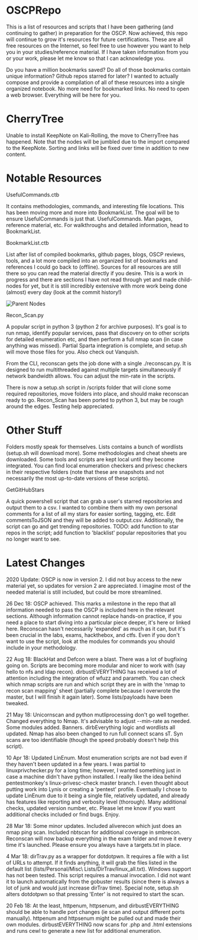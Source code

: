# OSCPRepo

This is a list of resources and scripts that I have been gathering (and continuing to gather) in preparation for the OSCP. Now achieved, this repo will continue to grow it's resources for future certifications. These are all free resources on the Internet, so feel free to use however you want to help you in your studies/reference material. If I have taken information from you or your work, please let me know so that I can acknowledge you.

Do you have a million bookmarks saved? Do all of those bookmarks contain unique information? Github repos starred for later?
I wanted to actually compose and provide a compilation of all of these resources into a single organized notebook. No more need for bookmarked links. No need to open a web browser. Everything will be here for you.

# CherryTree

Unable to install KeepNote on Kali-Rolling, the move to CherryTree has happened. Note that the nodes will be jumbled due to the import compared to the KeepNote. Sorting and links will be fixed over time in addition to new content.

# Notable Resources
UsefulCommands.ctb

It contains methodologies, commands, and interesting file locations. This has been moving more and more into BookmarkList. The goal will be to ensure UsefulCommands is just that. UsefulCommands. Man pages, reference material, etc. For walkthroughs and detailed information, head to BookmarkList.

BookmarkList.ctb

List after list of compiled bookmarks, github pages, blogs, OSCP reviews, tools, and a lot more compiled into an organized list of bookmarks and references I could go back to (offline). Sources for all resources are still there so you can read the material directly if you desire. This is a work in progress and there are sections I have not read through yet and made child-nodes for yet, but it is still incredibly extensive with more work being done (almost) every day (look at the commit history!)

![Parent Nodes](https://github.com/rewardone/OSCPRepo/blob/master/CherryTrees/BookmarkList.png)

Recon_Scan.py

A popular script in python 3 (python 2 for archive purposes). It's goal is to run nmap, identify popular services, pass that discovery on to other scripts for detailed enumeration etc, and then perform a full nmap scan (in case anything was missed). Partial Sparta integration is complete, and setup.sh will move those files for you. Also check out Vanquish. 

From the CLI, reconscan gets the job done with a single ./reconscan.py. It is designed to run multithreaded against multiple targets simultaneously if network bandwidth allows. You can adjust the min-rate in the scripts.

There is now a setup.sh script in /scripts folder that will clone some required repositories, move folders into place, and should make reconscan ready to go. Recon_Scan has been ported to python 3, but may be rough around the edges. Testing help appreciated.


# Other Stuff

Folders mostly speak for themselves. Lists contains a bunch of wordlists (setup.sh will download more). Some methodologies and cheat sheets are downloaded. Some tools and scripts are kept local until they become integrated. You can find local enumeration checkers and privesc checkers in their respective folders (note that these are snapshots and not necessarily the most up-to-date versions of these scripts).

GetGitHubStars

A quick powershell script that can grab a user's starred repositories and output them to a csv. I wanted to combine them with my own personal comments for a list of all my stars for easier sorting, tagging, etc. Edit commentsToJSON and they will be added to output.csv. Additionally, the script can go and get trending repositories. TODO: add function to star repos in the script; add function to 'blacklist' popular repositories that you no longer want to see.

# Latest Changes
2020 Update: OSCP is now in version 2. I did not buy access to the new material yet, so updates for version 2 are appreciated. I imagine most of the needed material is still included, but could be more streamlined.

26 Dec 18: OSCP achieved. This marks a milestone in the repo that all information needed to pass the OSCP is included here in the relevant sections. Although information cannot replace hands-on practice, if you need a place to start diving into a particular piece deeper, it's here or linked here. Reconscan hasn't necessarily 'expanded' as much as it can, but it's been crucial in the labs, exams, hackthebox, and ctfs. Even if you don't want to use the script, look at the modules for commands you should include in your methodology. 

22 Aug 18: BlackHat and Defcon were a blast. There was a lot of bugfixing going on. Scripts are becoming more modular and nicer to work with (say hello to nfs and ldap recon). dirbustEVERYTHING has received a lot of attention including the integration of wfuzz and parameth. You can check which nmap scripts are run and which script they are in with the 'nmap to recon scan mapping' sheet (partially complete because I overwrote the master, but I will finish it again later). Some lists/payloads have been tweaked. 

21 May 18: Unicornscan and python mutliprocessing don't go well together. Changed everything to Nmap. It's advisable to adjust --min-rate as needed. Some modules added. Banners. dirbEverything logic and wordlists all updated. Nmap has also been changed to run full connect scans sT. Syn scans are too identifiable (though the speed probably doesn't help this script).

10 Apr 18: Updated LinEnum. Most enumeration scripts are not bad even if they haven't been updated in a few years. I was partial to linuxprivchecker.py for a long time; however, I wanted something just in case a machine didn't have python installed. I really like the idea behind pentestmonkey's linux-privesc-check master branch. I even thought about putting work into Lynis or creating a 'pentest' profile. Eventually I chose to update LinEnum due to it being a single file, relatively updated, and already has features like reporting and verbosity level (thorough). Many additional checks, updated version number, etc. Please let me know if you want additional checks included or find bugs. Enjoy.

28 Mar 18: Some minor updates. Included aliverecon which just does an nmap ping scan. Included nbtscan for additional coverage in smbrecon. Reconscan will now backup everything in the exam folder and move it every time it's launched. Please ensure you always have a targets.txt in place.

4 Mar 18: dirTrav.py as a wrapper for dotdotpwn. It requires a file with a list of URLs to attempt. If it finds anything, it will grab the files listed in the default list (lists/Personal/Misc\ Lists/DirTrav/linux_all.txt). Windows support has not been tested. This script requires a manual invocation. I did not want it to launch automatically from the gobuster results (since there is always a lot of junk and would just increase dirTrav time). Special note, setup.sh alters dotdotpwn so that pressing 'Enter' is not required to start the scan.

20 Feb 18: At the least, httpenum, httpsenum, and dirbustEVERYTHING should be able to handle port changes (ie scan and output different ports manually). httpenum and httpsenum might be pulled out and made their own modules. dirbustEVERYTHING now scans for .php and .html extensions and runs cewl to generate a new list for additional enumeration.
